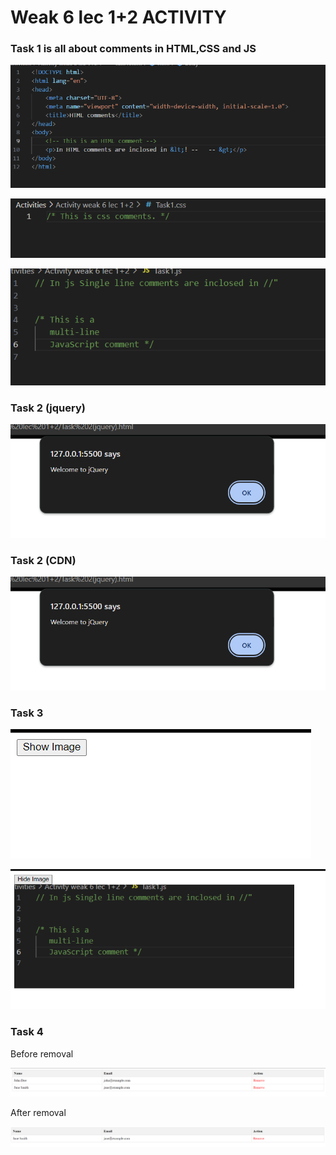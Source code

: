 <h1> Weak 6 lec 1+2 ACTIVITY</h1>
<h3>Task 1 is all about comments in HTML,CSS and JS</h3>

![img 1](img1.png)<br>

![img](img2.png)<br>

![img](img3.png)


<h3>Task 2 (jquery)</h3>

![example](T2.png)

<h3>Task 2 (CDN)</h3>

![example](T2.png)

<h3>Task 3</h3>

![example](T31.png)

![example](T32.png)


<h3>Task 4</h3>

<p>Before removal</p>

![example](br.png)

<p>After removal</p>

![example](ar.png)

